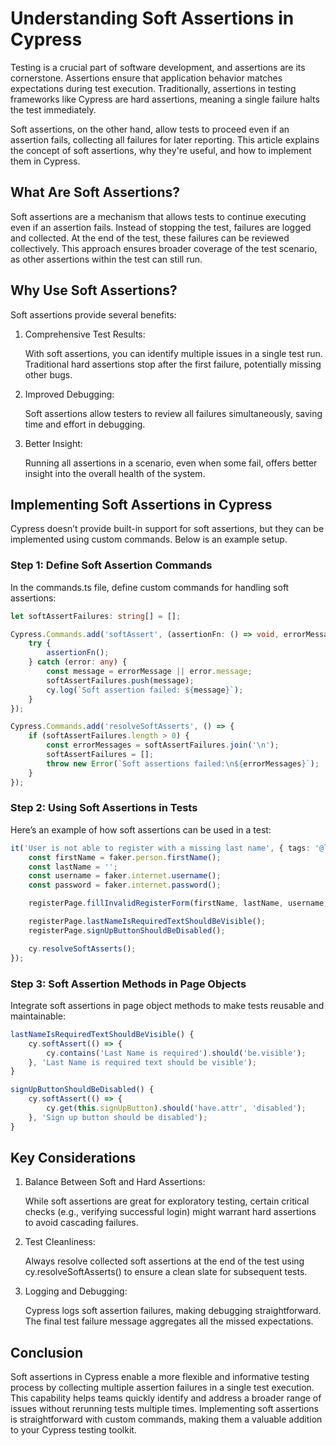 # Understanding Soft Assertions in Cypress

Testing is a crucial part of software development, and assertions are its cornerstone. Assertions ensure that application behavior matches expectations during test execution. Traditionally, assertions in testing frameworks like Cypress are hard assertions, meaning a single failure halts the test immediately. 

Soft assertions, on the other hand, allow tests to proceed even if an assertion fails, collecting all failures for later reporting. This article explains the concept of soft assertions, why they're useful, and how to implement them in Cypress.

## What Are Soft Assertions?

Soft assertions are a mechanism that allows tests to continue executing even if an assertion fails. Instead of stopping the test, failures are logged and collected. At the end of the test, these failures can be reviewed collectively. This approach ensures broader coverage of the test scenario, as other assertions within the test can still run.

## Why Use Soft Assertions?

Soft assertions provide several benefits:

1. Comprehensive Test Results:
    
    With soft assertions, you can identify multiple issues in a single test run. Traditional hard assertions stop after the first failure, potentially missing other bugs.

2. Improved Debugging:
    
    Soft assertions allow testers to review all failures simultaneously, saving time and effort in debugging.

3. Better Insight:
    
    Running all assertions in a scenario, even when some fail, offers better insight into the overall health of the system.

## Implementing Soft Assertions in Cypress

Cypress doesn’t provide built-in support for soft assertions, but they can be implemented using custom commands. Below is an example setup.

### Step 1: Define Soft Assertion Commands

In the commands.ts file, define custom commands for handling soft assertions:

```typescript
let softAssertFailures: string[] = [];

Cypress.Commands.add('softAssert', (assertionFn: () => void, errorMessage?: string) => {
    try {
        assertionFn();
    } catch (error: any) {
        const message = errorMessage || error.message;
        softAssertFailures.push(message);
        cy.log(`Soft assertion failed: ${message}`);
    }
});

Cypress.Commands.add('resolveSoftAsserts', () => {
    if (softAssertFailures.length > 0) {
        const errorMessages = softAssertFailures.join('\n');
        softAssertFailures = [];
        throw new Error(`Soft assertions failed:\n${errorMessages}`);
    }
});
```

### Step 2: Using Soft Assertions in Tests

Here’s an example of how soft assertions can be used in a test:

```typescript
it('User is not able to register with a missing last name', { tags: '@low' }, () => {
    const firstName = faker.person.firstName();
    const lastName = '';
    const username = faker.internet.username();
    const password = faker.internet.password();

    registerPage.fillInvalidRegisterForm(firstName, lastName, username, password, password);

    registerPage.lastNameIsRequiredTextShouldBeVisible();
    registerPage.signUpButtonShouldBeDisabled();

    cy.resolveSoftAsserts();
});
```

### Step 3: Soft Assertion Methods in Page Objects

Integrate soft assertions in page object methods to make tests reusable and maintainable:

```typescript
lastNameIsRequiredTextShouldBeVisible() {
    cy.softAssert(() => {
        cy.contains('Last Name is required').should('be.visible');
    }, 'Last Name is required text should be visible');
}

signUpButtonShouldBeDisabled() {
    cy.softAssert(() => {
        cy.get(this.signUpButton).should('have.attr', 'disabled');
    }, 'Sign up button should be disabled');
}
```

## Key Considerations

1. Balance Between Soft and Hard Assertions:
    
    While soft assertions are great for exploratory testing, certain critical checks (e.g., verifying successful login) might warrant hard assertions to avoid cascading failures.

2. Test Cleanliness:
    
    Always resolve collected soft assertions at the end of the test using cy.resolveSoftAsserts() to ensure a clean slate for subsequent tests.

3. Logging and Debugging:
    
    Cypress logs soft assertion failures, making debugging straightforward. The final test failure message aggregates all the missed expectations.

## Conclusion

Soft assertions in Cypress enable a more flexible and informative testing process by collecting multiple assertion failures in a single test execution. This capability helps teams quickly identify and address a broader range of issues without rerunning tests multiple times. Implementing soft assertions is straightforward with custom commands, making them a valuable addition to your Cypress testing toolkit.
